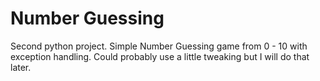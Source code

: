 # Number Guessing  
Second python project. Simple Number Guessing game from 0 - 10 with exception handling.
Could probably use a little tweaking but I will do that later.
